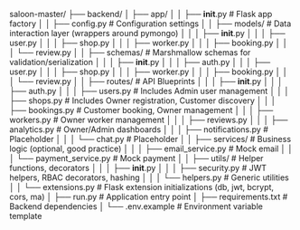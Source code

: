 saloon-master/
├── backend/
│   ├── app/
│   │   ├── __init__.py         # Flask app factory
│   │   ├── config.py           # Configuration settings
│   │   ├── models/             # Data interaction layer (wrappers around pymongo)
│   │   │   ├── __init__.py
│   │   │   ├── user.py
│   │   │   ├── shop.py
│   │   │   ├── worker.py
│   │   │   ├── booking.py
│   │   │   └── review.py
│   │   ├── schemas/            # Marshmallow schemas for validation/serialization
│   │   │   ├── __init__.py
│   │   │   ├── auth.py
│   │   │   ├── user.py
│   │   │   ├── shop.py
│   │   │   ├── worker.py
│   │   │   ├── booking.py
│   │   │   └── review.py
│   │   ├── routes/             # API Blueprints
│   │   │   ├── __init__.py
│   │   │   ├── auth.py
│   │   │   ├── users.py        # Includes Admin user management
│   │   │   ├── shops.py        # Includes Owner registration, Customer discovery
│   │   │   ├── bookings.py     # Customer booking, Owner management
│   │   │   ├── workers.py      # Owner worker management
│   │   │   ├── reviews.py
│   │   │   ├── analytics.py    # Owner/Admin dashboards
│   │   │   ├── notifications.py # Placeholder
│   │   │   └── chat.py         # Placeholder
│   │   ├── services/           # Business logic (optional, good practice)
│   │   │   ├── email_service.py # Mock email
│   │   │   └── payment_service.py # Mock payment
│   │   ├── utils/              # Helper functions, decorators
│   │   │   ├── __init__.py
│   │   │   ├── security.py     # JWT helpers, RBAC decorators, hashing
│   │   │   └── helpers.py      # Generic utilities
│   │   └── extensions.py       # Flask extension initializations (db, jwt, bcrypt, cors, ma)
│   ├── run.py                  # Application entry point
│   ├── requirements.txt        # Backend dependencies
│   └── .env.example            # Environment variable template